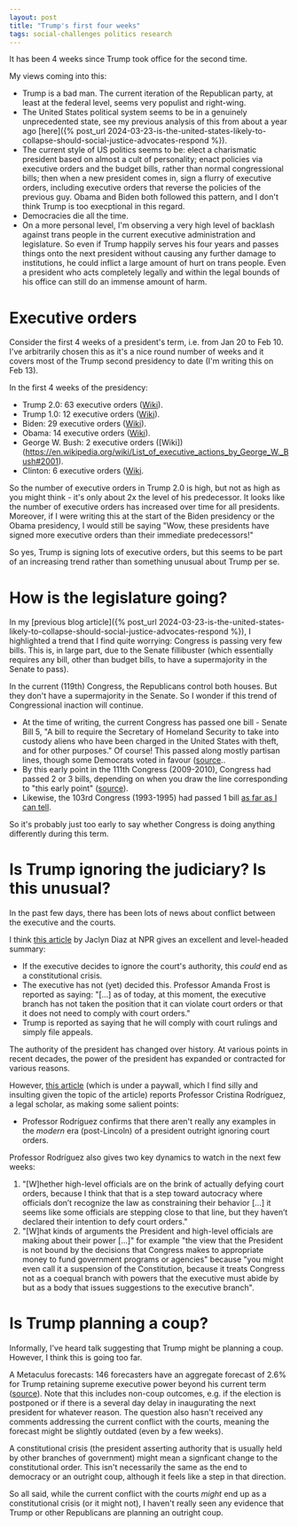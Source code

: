 ```yaml
---
layout: post
title: "Trump's first four weeks"
tags: social-challenges politics research
---
```


It has been 4 weeks since Trump took office for the second time.

My views coming into this:
- Trump is a bad man. The current iteration of the Republican party, at least at the federal level, seems very populist and right-wing.
- The United States political system seems to be in a genuinely unprecedented state, see my previous analysis of this from about a year ago [here]({% post_url 2024-03-23-is-the-united-states-likely-to-collapse-should-social-justice-advocates-respond %}).
- The current style of US politics seems to be: elect a charismatic president based on almost a cult of personality; enact policies via executive orders and the budget bills, rather than normal congressional bills; then when a new president comes in, sign a flurry of executive orders, including executive orders that reverse the policies of the previous guy. Obama and Biden both followed this pattern, and I don't think Trump is too execptional in this regard.
- Democracies die all the time.
- On a more personal level, I'm observing a very high level of backlash against trans people in the current executive administration and legislature. So even if Trump happily serves his four years and passes things onto the next president without causing any further damage to institutions, he could inflict a large amount of hurt on trans people. Even a president who acts completely legally and within the legal bounds of his office can still do an immense amount of harm.

# Executive orders

Consider the first 4 weeks of a president's term, i.e. from Jan 20 to Feb 10. I've arbitrarily chosen this as it's a nice round number of weeks and it covers most of the Trump second presidency to date (I'm writing this on Feb 13).

In the first 4 weeks of the presidency:
- Trump 2.0: 63 executive orders ([Wiki](https://en.wikipedia.org/wiki/List_of_executive_orders_in_the_second_presidency_of_Donald_Trump)).
- Trump 1.0: 12 executive orders ([Wiki](https://en.wikipedia.org/wiki/List_of_executive_orders_in_the_first_presidency_of_Donald_Trump)).
- Biden: 29 executive orders ([Wiki](https://en.wikipedia.org/wiki/List_of_executive_actions_by_Joe_Biden#Executive_orders)).
- Obama: 14 executive orders ([Wiki](https://en.wikipedia.org/wiki/List_of_executive_actions_by_Barack_Obama#2009)).
- George W. Bush: 2 executive orders ([Wiki])(https://en.wikipedia.org/wiki/List_of_executive_actions_by_George_W._Bush#2001).
- Clinton: 6 executive orders ([Wiki](https://en.wikipedia.org/wiki/List_of_executive_actions_by_Bill_Clinton#Executive_orders).

So the number of executive orders in Trump 2.0 is high, but not as high as you might think - it's only about 2x the level of his predecessor. It looks like the number of executive orders has increased over time for all presidents. Moreover, if I were writing this at the start of the Biden presidency or the Obama presidency, I would still be saying "Wow, these presidents have signed more executive orders than their immediate predecessors!"

So yes, Trump is signing lots of executive orders, but this seems to be part of an increasing trend rather than something unusual about Trump per se.

# How is the legislature going?

In my [previous blog article]({% post_url 2024-03-23-is-the-united-states-likely-to-collapse-should-social-justice-advocates-respond %}), I highlighted a trend that I find quite worrying: Congress is passing very few bills. This is, in large part, due to the Senate fillibuster (which essentially requires any bill, other than budget bills, to have a supermajority in the Senate to pass).

In the current (119th) Congress, the Republicans control both houses. But they don't have a supermajority in the Senate. So I wonder if this trend of Congressional inaction will continue.

- At the time of writing, the current Congress has passed one bill - Senate Bill 5, "A bill to require the Secretary of Homeland Security to take into custody aliens who have been charged in the United States with theft, and for other purposes." Of course! This passed along mostly partisan lines, though some Democrats voted in favour ([source](https://legiscan.com/US/rollcall/SB5/id/1473443)..
- By this early point in the 111th Congress (2009-2010), Congress had passed 2 or 3 bills, depending on when you draw the line corresponding to "this early point" ([source](https://legiscan.com/US/legislation/2009?sort=asc&order=Last+Action&status=passed&type=bill)).
- Likewise, the 103rd Congress (1993-1995) had passed 1 bill [as far as I can tell](https://www.congress.gov/public-laws/103rd-congress).

So it's probably just too early to say whether Congress is doing anything differently during this term.

# Is Trump ignoring the judiciary? Is this unusual?

In the past few days, there has been lots of news about conflict between the executive and the courts.

I think [this article](https://www.npr.org/2025/02/12/nx-s1-5293132/trump-vance-constitutional-crisis-court-rulings) by Jaclyn Diaz at NPR gives an excellent and level-headed summary:
- If the executive decides to ignore the court's authority, this *could* end as a constitutional crisis.
- The executive has not (yet) decided this. Professor Amanda Frost is reported as saying: "[...] as of today, at this moment, the executive branch has not taken the position that it can violate court orders or that it does not need to comply with court orders."
- Trump is reported as saying that he will comply with court rulings and simply file appeals.

The authority of the president has changed over history. At various points in recent decades, the power of the president has expanded or contracted for various reasons.

However, [this article](https://www.newyorker.com/news/q-and-a/what-happens-if-trump-defies-the-courts) (which is under a paywall, which I find silly and insulting given the topic of the article) reports Professor  Cristina Rodríguez, a legal scholar, as making some salient points:
- Professor Rodríguez confirms that there aren't really any examples in the *modern* era (post-Lincoln) of a president outright ignoring court orders.

Professor Rodríguez also gives two key dynamics to watch in the next few weeks:

1. "[W]hether high-level officials are on the brink of actually defying court orders, because I think that that is a step toward autocracy where officials don’t recognize the law as constraining their behavior [...] it seems like some officials are stepping close to that line, but they haven’t declared their intention to defy court orders."
2. "[W]hat kinds of arguments the President and high-level officials are making about their power [...]" for example "the view that the President is not bound by the decisions that Congress makes to appropriate money to fund government programs or agencies" because "you might even call it a suspension of the Constitution, because it treats Congress not as a coequal branch with powers that the executive must abide by but as a body that issues suggestions to the executive branch".

# Is Trump planning a coup?

Informally, I've heard talk suggesting that Trump might be planning a coup. However, I think this is going too far.

A Metaculus forecasts: 146 forecasters have an aggregate forecast of 2.6% for Trump retaining supreme executive power beyond his current term ([source](https://www.metaculus.com/questions/20406/trump-in-power-beyond-2028/)). Note that this includes non-coup outcomes, e.g. if the election is postponed or if there is a several day delay in inaugurating the next president for whatever reason. The question also hasn't received any comments addressing the current conflict with the courts, meaning the forecast might be slightly outdated (even by a few weeks).

A constitutional crisis (the president asserting authority that is usually held by other branches of government) might mean a signficant change to the constitutional order. This isn't necessarily the same as the end to democracy or an outright coup, although it feels like a step in that direction.

So all said, while the current conflict with the courts *might* end up as a constitutional crisis (or it might not), I haven't really seen any evidence that Trump or other Republicans are planning an outright coup.
